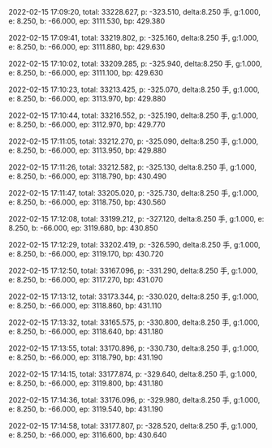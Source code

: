 2022-02-15 17:09:20, total: 33228.627, p: -323.510, delta:8.250 手, g:1.000, e: 8.250, b: -66.000, ep: 3111.530, bp: 429.380

2022-02-15 17:09:41, total: 33219.802, p: -325.160, delta:8.250 手, g:1.000, e: 8.250, b: -66.000, ep: 3111.880, bp: 429.630

2022-02-15 17:10:02, total: 33209.285, p: -325.940, delta:8.250 手, g:1.000, e: 8.250, b: -66.000, ep: 3111.100, bp: 429.630

2022-02-15 17:10:23, total: 33213.425, p: -325.070, delta:8.250 手, g:1.000, e: 8.250, b: -66.000, ep: 3113.970, bp: 429.880

2022-02-15 17:10:44, total: 33216.552, p: -325.190, delta:8.250 手, g:1.000, e: 8.250, b: -66.000, ep: 3112.970, bp: 429.770

2022-02-15 17:11:05, total: 33212.270, p: -325.090, delta:8.250 手, g:1.000, e: 8.250, b: -66.000, ep: 3113.950, bp: 429.880

2022-02-15 17:11:26, total: 33212.582, p: -325.130, delta:8.250 手, g:1.000, e: 8.250, b: -66.000, ep: 3118.790, bp: 430.490

2022-02-15 17:11:47, total: 33205.020, p: -325.730, delta:8.250 手, g:1.000, e: 8.250, b: -66.000, ep: 3118.750, bp: 430.560

2022-02-15 17:12:08, total: 33199.212, p: -327.120, delta:8.250 手, g:1.000, e: 8.250, b: -66.000, ep: 3119.680, bp: 430.850

2022-02-15 17:12:29, total: 33202.419, p: -326.590, delta:8.250 手, g:1.000, e: 8.250, b: -66.000, ep: 3119.170, bp: 430.720

2022-02-15 17:12:50, total: 33167.096, p: -331.290, delta:8.250 手, g:1.000, e: 8.250, b: -66.000, ep: 3117.270, bp: 431.070

2022-02-15 17:13:12, total: 33173.344, p: -330.020, delta:8.250 手, g:1.000, e: 8.250, b: -66.000, ep: 3118.860, bp: 431.110

2022-02-15 17:13:32, total: 33165.575, p: -330.800, delta:8.250 手, g:1.000, e: 8.250, b: -66.000, ep: 3118.640, bp: 431.180

2022-02-15 17:13:55, total: 33170.896, p: -330.730, delta:8.250 手, g:1.000, e: 8.250, b: -66.000, ep: 3118.790, bp: 431.190

2022-02-15 17:14:15, total: 33177.874, p: -329.640, delta:8.250 手, g:1.000, e: 8.250, b: -66.000, ep: 3119.800, bp: 431.180

2022-02-15 17:14:36, total: 33176.096, p: -329.980, delta:8.250 手, g:1.000, e: 8.250, b: -66.000, ep: 3119.540, bp: 431.190

2022-02-15 17:14:58, total: 33177.807, p: -328.520, delta:8.250 手, g:1.000, e: 8.250, b: -66.000, ep: 3116.600, bp: 430.640